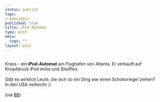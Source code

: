 ```yaml
--- 
status: publish
tags: 
- websights
published: true
title: iPod Automat
type: post
meta: 
  tags: ""
layout: post
---
```

<a href="http://www.flickr.com/photos/sbisson/12619319/" title="photo sharing"><img src="http://photos9.flickr.com/12619319_e648d4cb0c_m.jpg" alt="" class="centered border" /></a>

Krass - ein <strong>iPod-Automat</strong> am Flughafen von Atlanta. Er verkauft auf Knopfdruck iPod minis und Shuffles.<br />
<br />
Gibt es wirklich Leute, die sich so ein Ding wie einen Schokoriegel ziehen? In den USA vielleicht ;)<br />
<br />
(via <a href="http://www.boingboing.net/2005/05/07/ipod_vending_machine.html">BB</a>)
